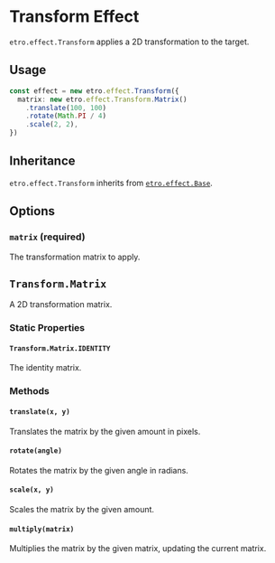 # Transform Effect

`etro.effect.Transform` applies a 2D transformation to the target.

## Usage

```ts
const effect = new etro.effect.Transform({
  matrix: new etro.effect.Transform.Matrix()
    .translate(100, 100)
    .rotate(Math.PI / 4)
    .scale(2, 2),
})
```

## Inheritance

`etro.effect.Transform` inherits from [`etro.effect.Base`](base).

## Options

### `matrix` (required)

The transformation matrix to apply.

## `Transform.Matrix`

A 2D transformation matrix.

### Static Properties

#### `Transform.Matrix.IDENTITY`

The identity matrix.

### Methods

#### `translate(x, y)`

Translates the matrix by the given amount in pixels.

#### `rotate(angle)`

Rotates the matrix by the given angle in radians.

#### `scale(x, y)`

Scales the matrix by the given amount.

#### `multiply(matrix)`

Multiplies the matrix by the given matrix, updating the current matrix.
